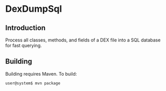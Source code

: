 DexDumpSql
==========

Introduction
------------
Process all classes, methods, and fields of a DEX file into a SQL database for fast querying.

Building
--------
Building requires Maven. To build:

    user@system$ mvn package
